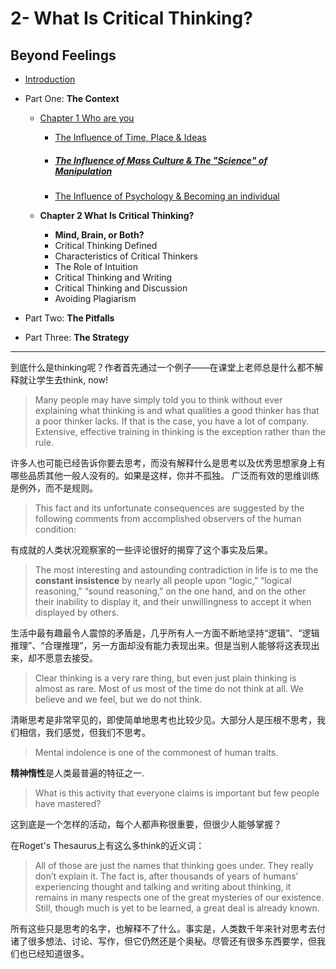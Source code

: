 # 2- What Is Critical Thinking?

## Beyond Feelings



* [Introduction](https://mp.weixin.qq.com/s/RRZL9bjlFthUgCOOEHPxzQ)

* Part One: **The Context**

  * [Chapter 1 Who are you](https://mp.weixin.qq.com/s/A01iQMWoR0tlk9m_yDm7fQ)

    * [The Influence of Time, Place & Ideas](https://mp.weixin.qq.com/s/Iywdzkwk0PFy1HI0Jowlgg)

    * ##### [The Influence of Mass Culture & The "Science" of Manipulation](https://mp.weixin.qq.com/s/g03YQ3x7eeBqb1ruY7y-Bg)

    * [The Influence of Psychology & Becoming an individual  ](https://mp.weixin.qq.com/s/SXTcECbdJGgNlorbFUjdwA)

  * **Chapter 2 What Is Critical Thinking?**

    * **Mind, Brain, or Both?**

    - Critical Thinking Defined
    - Characteristics of Critical Thinkers
    - The Role of Intuition
    - Critical Thinking and Writing
    - Critical Thinking and Discussion
    - Avoiding Plagiarism

* Part Two: **The Pitfalls**

* Part Three: **The Strategy**

---

到底什么是thinking呢？作者首先通过一个例子——在课堂上老师总是什么都不解释就让学生去think, now!

> Many people may have simply told you to think without ever explaining what thinking is and what qualities a good thinker has that a poor thinker lacks. If that is the case, you have a lot of company. Extensive, effective training in thinking is the exception rather than the rule.

许多人也可能已经告诉你要去思考，而没有解释什么是思考以及优秀思想家身上有哪些品质其他一般人没有的。如果是这样，你并不孤独。 广泛而有效的思维训练是例外，而不是规则。

 

> This fact and its unfortunate consequences are suggested by the following comments from accomplished observers of the human condition:

有成就的人类状况观察家的一些评论很好的揭穿了这个事实及后果。



> The most interesting and astounding contradiction in life is to me the **constant insistence** by nearly all people upon “logic,” “logical reasoning,” “sound reasoning,” on the one hand, and on the other their inability to display it, and their unwillingness to accept it when displayed by others.

生活中最有趣最令人震惊的矛盾是，几乎所有人一方面不断地坚持“逻辑”、“逻辑推理”、“合理推理”，另一方面却没有能力表现出来。但是当别人能够将这表现出来，却不愿意去接受。



> Clear thinking is a very rare thing, but even just plain thinking is almost as rare. Most of us most of the time do not think at all. We believe and we feel, but we do not think.

清晰思考是非常罕见的，即使简单地思考也比较少见。大部分人是压根不思考，我们相信，我们感觉，但我们不思考。



> Mental indolence is one of the commonest of human traits.

**精神惰性**是人类最普遍的特征之一.



> What is this activity that everyone claims is important but few people have mastered?

这到底是一个怎样的活动，每个人都声称很重要，但很少人能够掌握？

在Roget's Thesaurus上有这么多think的近义词：



> All of those are just the names that thinking goes under. They really don’t explain it. The fact is, after thousands of years of humans’ experiencing thought and talking and writing about thinking, it remains in many respects one of the great mysteries of our existence. Still, though much is yet to be learned, a great deal is already known.

所有这些只是思考的名字，也解释不了什么。事实是，人类数千年来针对思考去付诸了很多想法、讨论、写作，但它仍然还是个奥秘。尽管还有很多东西要学，但我们也已经知道很多。



